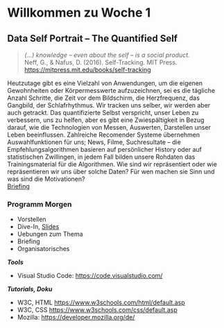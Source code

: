 # Willkommen zu Woche 1
## Data Self Portrait – The Quantified Self

> <i>(...) knowledge – even about the self – is a social product.</i><br/>
Neff, G., & Nafus, D. (2016). Self-Tracking. MIT Press. https://mitpress.mit.edu/books/self-tracking


Heutzutage gibt es eine Vielzahl von Anwendungen, um die eigenen Gewohnheiten oder Körpermesswerte aufzuzeichnen, sei es die tägliche Anzahl Schritte, die Zeit vor dem Bildschirm, die Herzfrequenz, das Gangbild, der Schlafrhythmus. Wir tracken uns selber, wir werden aber auch getrackt. Das quantifizierte Selbst verspricht, unser Leben zu verbessern, uns zu helfen, aber es gibt eine Zwiespältigkeit in Bezug darauf, wie die Technologien von Messen, Auswerten, Darstellen unser Leben beeinflussen. Zahlreiche Recomender Systeme übernehmen Auswahlfunktionen für uns; News, Filme, Suchresultate – die Empfehlungsalgorithmen basieren auf persönlicher History oder auf statistischen Zwillingen, in jedem Fall bilden unsere Rohdaten das Trainingsmaterial für die Algorithmen. Wie sind wir repräsentiert oder wie repräsentieren wir uns über solche Daten? Für wen machen sie Sinn und was sind die Motivationen? <br/>
<a href="https://github.com/digitalideation/IDA_2022/blob/main/briefing.md">Briefing</a> 

### Programm Morgen
* Vorstellen
* Dive-In, <a href="https://docs.google.com/presentation/d/1_5N9uI0hrKOS3jzc20hO9cQ0Ia0lkFt9tVsJk-1zkTY/">Slides</a>
* Uebungen zum Thema
* Briefing 
* Organisatorisches

**_Tools_**
* Visual Studio Code: https://code.visualstudio.com/

**_Tutorials, Doku_**
* W3C, HTML https://www.w3schools.com/html/default.asp
* W3C, CSS https://www.w3schools.com/css/default.asp
* Mozilla: https://developer.mozilla.org/de/